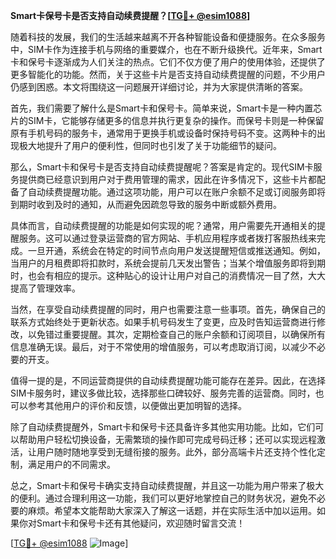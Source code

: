 **Smart卡保号卡是否支持自动续费提醒？[[TG💪+ @esim1088](https://t.me/s/esim1088)]**

随着科技的发展，我们的生活越来越离不开各种智能设备和便捷服务。在众多服务中，SIM卡作为连接手机与网络的重要媒介，也在不断升级换代。近年来，Smart卡和保号卡逐渐成为人们关注的热点。它们不仅方便了用户的使用体验，还提供了更多智能化的功能。然而，关于这些卡片是否支持自动续费提醒的问题，不少用户仍感到困惑。本文将围绕这一问题展开详细讨论，并为大家提供清晰的答案。

首先，我们需要了解什么是Smart卡和保号卡。简单来说，Smart卡是一种内置芯片的SIM卡，它能够存储更多的信息并执行更复杂的操作。而保号卡则是一种保留原有手机号码的服务卡，通常用于更换手机或设备时保持号码不变。这两种卡的出现极大地提升了用户的便利性，但同时也引发了关于功能细节的疑问。

那么，Smart卡和保号卡是否支持自动续费提醒呢？答案是肯定的。现代SIM卡服务提供商已经意识到用户对于费用管理的需求，因此在许多情况下，这些卡片都配备了自动续费提醒功能。通过这项功能，用户可以在账户余额不足或订阅服务即将到期时收到及时的通知，从而避免因疏忽导致的服务中断或额外费用。

具体而言，自动续费提醒的功能是如何实现的呢？通常，用户需要先开通相关的提醒服务。这可以通过登录运营商的官方网站、手机应用程序或者拨打客服热线来完成。一旦开通，系统会在特定的时间节点向用户发送提醒短信或推送通知。例如，当用户的月租费即将扣款时，系统会提前几天发出警告；当某个增值服务即将到期时，也会有相应的提示。这种贴心的设计让用户对自己的消费情况一目了然，大大提高了管理效率。

当然，在享受自动续费提醒的同时，用户也需要注意一些事项。首先，确保自己的联系方式始终处于更新状态。如果手机号码发生了变更，应及时告知运营商进行修改，以免错过重要提醒。其次，定期检查自己的账户余额和订阅项目，以确保所有信息准确无误。最后，对于不常使用的增值服务，可以考虑取消订阅，以减少不必要的开支。

值得一提的是，不同运营商提供的自动续费提醒功能可能存在差异。因此，在选择SIM卡服务时，建议多做比较，选择那些口碑较好、服务完善的运营商。同时，也可以参考其他用户的评价和反馈，以便做出更加明智的选择。

除了自动续费提醒外，Smart卡和保号卡还具备许多其他实用功能。比如，它们可以帮助用户轻松切换设备，无需繁琐的操作即可完成号码迁移；还可以实现远程激活，让用户随时随地享受到无缝衔接的服务。此外，部分高端卡片还支持个性化定制，满足用户的不同需求。

总之，Smart卡和保号卡确实支持自动续费提醒，并且这一功能为用户带来了极大的便利。通过合理利用这一功能，我们可以更好地掌控自己的财务状况，避免不必要的麻烦。希望本文能帮助大家深入了解这一话题，并在实际生活中加以运用。如果你对Smart卡和保号卡还有其他疑问，欢迎随时留言交流！

[[TG💪+ @esim1088](https://t.me/s/esim1088) ![Image](https://i.postimg.cc/4NQfJmqS/Snipaste-2025-05-13-00-14-12.png)]